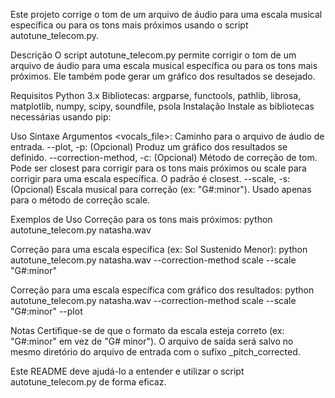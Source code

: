 Este projeto corrige o tom de um arquivo de áudio para uma escala musical específica ou para os tons mais próximos usando o script autotune_telecom.py.

Descrição
O script autotune_telecom.py permite corrigir o tom de um arquivo de áudio para uma escala musical específica ou para os tons mais próximos. Ele também pode gerar um gráfico dos resultados se desejado.

Requisitos
Python 3.x
Bibliotecas: argparse, functools, pathlib, librosa, matplotlib, numpy, scipy, soundfile, psola
Instalação
Instale as bibliotecas necessárias usando pip:

Uso
Sintaxe
Argumentos
<vocals_file>: Caminho para o arquivo de áudio de entrada.
--plot, -p: (Opcional) Produz um gráfico dos resultados se definido.
--correction-method, -c: (Opcional) Método de correção de tom. Pode ser closest para corrigir para os tons mais próximos ou scale para corrigir para uma escala específica. O padrão é closest.
--scale, -s: (Opcional) Escala musical para correção (ex: "G#:minor"). Usado apenas para o método de correção scale.

Exemplos de Uso
Correção para os tons mais próximos:
python autotune_telecom.py natasha.wav

Correção para uma escala específica (ex: Sol Sustenido Menor):
python autotune_telecom.py natasha.wav --correction-method scale --scale "G#:minor"

Correção para uma escala específica com gráfico dos resultados:
python autotune_telecom.py natasha.wav --correction-method scale --scale "G#:minor" --plot

Notas
Certifique-se de que o formato da escala esteja correto (ex: "G#:minor" em vez de "G# minor").
O arquivo de saída será salvo no mesmo diretório do arquivo de entrada com o sufixo _pitch_corrected.

Este README deve ajudá-lo a entender e utilizar o script autotune_telecom.py de forma eficaz.
